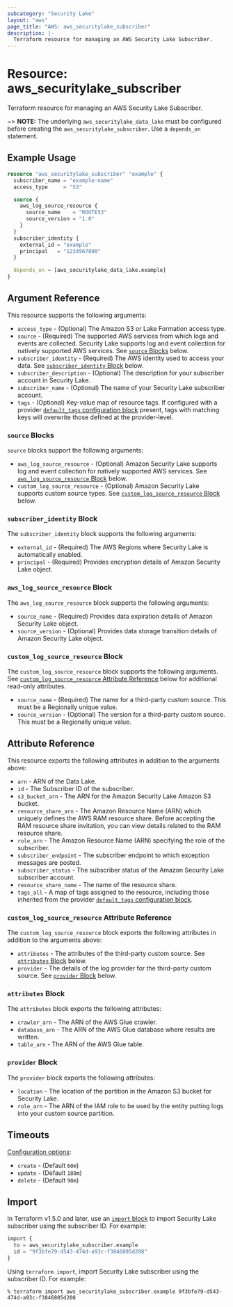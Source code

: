 ```yaml
---
subcategory: "Security Lake"
layout: "aws"
page_title: "AWS: aws_securitylake_subscriber"
description: |-
  Terraform resource for managing an AWS Security Lake Subscriber.
---
```


# Resource: aws_securitylake_subscriber

Terraform resource for managing an AWS Security Lake Subscriber.

~> **NOTE:** The underlying `aws_securitylake_data_lake` must be configured before creating the `aws_securitylake_subscriber`. Use a `depends_on` statement.

## Example Usage

```terraform
resource "aws_securitylake_subscriber" "example" {
  subscriber_name = "example-name"
  access_type     = "S3"

  source {
    aws_log_source_resource {
      source_name    = "ROUTE53"
      source_version = "1.0"
    }
  }
  subscriber_identity {
    external_id = "example"
    principal   = "1234567890"
  }

  depends_on = [aws_securitylake_data_lake.example]
}
```

## Argument Reference

This resource supports the following arguments:

* `access_type` - (Optional) The Amazon S3 or Lake Formation access type.
* `source` - (Required) The supported AWS services from which logs and events are collected. Security Lake supports log and event collection for natively supported AWS services. See [`source` Blocks](#source-blocks) below.
* `subscriber_identity` - (Required) The AWS identity used to access your data. See [`subscriber_identity` Block](#subscriber_identity-block) below.
* `subscriber_description` - (Optional) The description for your subscriber account in Security Lake.
* `subscriber_name` - (Optional) The name of your Security Lake subscriber account.
* `tags` - (Optional) Key-value map of resource tags. If configured with a provider [`default_tags` configuration block](https://registry.terraform.io/providers/hashicorp/aws/latest/docs#default_tags-configuration-block) present, tags with matching keys will overwrite those defined at the provider-level.

### `source` Blocks

`source` blocks support the following arguments:

* `aws_log_source_resource` - (Optional) Amazon Security Lake supports log and event collection for natively supported AWS services. See [`aws_log_source_resource` Block](#aws_log_source_resource-block) below.
* `custom_log_source_resource` - (Optional) Amazon Security Lake supports custom source types. See [`custom_log_source_resource` Block](#custom_log_source_resource-block) below.

### `subscriber_identity` Block

The `subscriber_identity` block supports the following arguments:

* `external_id` - (Required) The AWS Regions where Security Lake is automatically enabled.
* `principal` - (Required) Provides encryption details of Amazon Security Lake object.

### `aws_log_source_resource` Block

The `aws_log_source_resource` block supports the following arguments:

* `source_name` - (Required) Provides data expiration details of Amazon Security Lake object.
* `source_version` - (Optional) Provides data storage transition details of Amazon Security Lake object.

### `custom_log_source_resource` Block

The `custom_log_source_resource` block supports the following arguments. See [`custom_log_source_resource` Attribute Reference](#custom_log_source_resource-attribute-reference) below for additional read-only attributes.

* `source_name` - (Required) The name for a third-party custom source. This must be a Regionally unique value.
* `source_version` - (Optional) The version for a third-party custom source. This must be a Regionally unique value.

## Attribute Reference

This resource exports the following attributes in addition to the arguments above:

* `arn` - ARN of the Data Lake.
* `id` - The Subscriber ID of the subscriber.
* `s3_bucket_arn` - The ARN for the Amazon Security Lake Amazon S3 bucket.
* `resource_share_arn` - The Amazon Resource Name (ARN) which uniquely defines the AWS RAM resource share. Before accepting the RAM resource share invitation, you can view details related to the RAM resource share.
* `role_arn` - The Amazon Resource Name (ARN) specifying the role of the subscriber.
* `subscriber_endpoint` - The subscriber endpoint to which exception messages are posted.
* `subscriber_status` - The subscriber status of the Amazon Security Lake subscriber account.
* `resource_share_name` - The name of the resource share.
* `tags_all` - A map of tags assigned to the resource, including those inherited from the provider [`default_tags` configuration block](https://registry.terraform.io/providers/hashicorp/aws/latest/docs#default_tags-configuration-block).

### `custom_log_source_resource` Attribute Reference

The `custom_log_source_resource` block exports the following attributes in addition to the arguments above:

* `attributes` - The attributes of the third-party custom source. See [`attributes` Block](#attributes-block) below.
* `provider` - The details of the log provider for the third-party custom source. See [`provider` Block](#provider-block) below.

### `attributes` Block

The `attributes` block exports the following attributes:

* `crawler_arn` - The ARN of the AWS Glue crawler.
* `database_arn` - The ARN of the AWS Glue database where results are written.
* `table_arn` - The ARN of the AWS Glue table.

### `provider` Block

The `provider` block exports the following attributes:

* `location` - The location of the partition in the Amazon S3 bucket for Security Lake.
* `role_arn` - The ARN of the IAM role to be used by the entity putting logs into your custom source partition.

## Timeouts

[Configuration options](https://developer.hashicorp.com/terraform/language/resources/syntax#operation-timeouts):

* `create` - (Default `60m`)
* `update` - (Default `180m`)
* `delete` - (Default `90m`)

## Import

In Terraform v1.5.0 and later, use an [`import` block](https://developer.hashicorp.com/terraform/language/import) to import Security Lake subscriber using the subscriber ID. For example:

```terraform
import {
  to = aws_securitylake_subscriber.example
  id = "9f3bfe79-d543-474d-a93c-f3846805d208"
}
```

Using `terraform import`, import Security Lake subscriber using the subscriber ID. For example:

```console
% terraform import aws_securitylake_subscriber.example 9f3bfe79-d543-474d-a93c-f3846805d208
```
